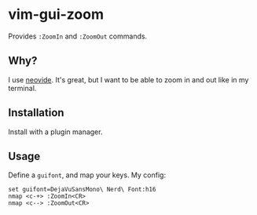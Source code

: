 # vim-gui-zoom

Provides `:ZoomIn` and `:ZoomOut` commands.


## Why?

I use [neovide](https://github.com/Kethku/neovide). It's great, but I want to
be able to zoom in and out like in my terminal.


## Installation

Install with a plugin manager.


## Usage

Define a `guifont`, and map your keys. My config:

```vim
set guifont=DejaVuSansMono\ Nerd\ Font:h16
nmap <c-+> :ZoomIn<CR>
nmap <c--> :ZoomOut<CR>
```
